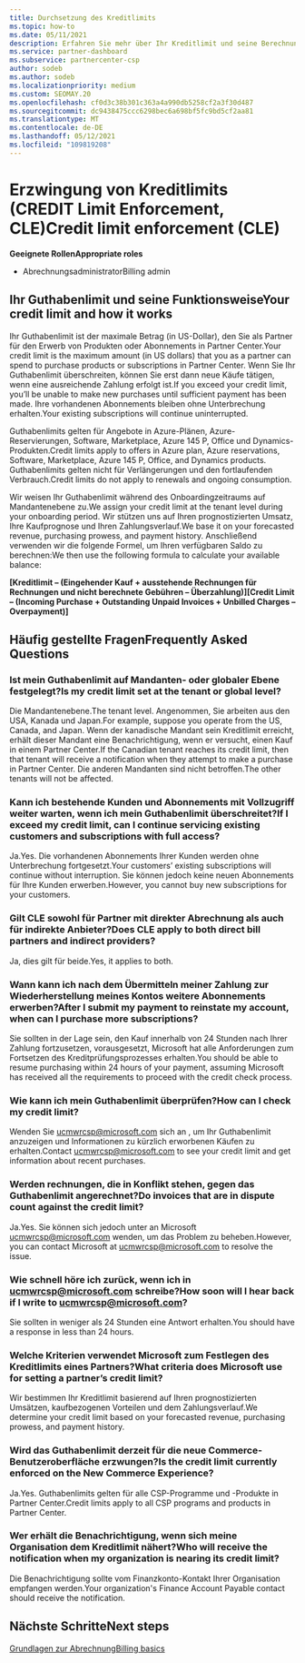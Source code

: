 ```yaml
---
title: Durchsetzung des Kreditlimits
ms.topic: how-to
ms.date: 05/11/2021
description: Erfahren Sie mehr über Ihr Kreditlimit und seine Berechnung. Enthält häufig gestellte Fragen.
ms.service: partner-dashboard
ms.subservice: partnercenter-csp
author: sodeb
ms.author: sodeb
ms.localizationpriority: medium
ms.custom: SEOMAY.20
ms.openlocfilehash: cf0d3c38b301c363a4a990db5258cf2a3f30d487
ms.sourcegitcommit: dc9438475ccc6298bec6a698bf5fc9bd5cf2aa81
ms.translationtype: MT
ms.contentlocale: de-DE
ms.lasthandoff: 05/12/2021
ms.locfileid: "109819208"
---
```

# <a name="credit-limit-enforcement-cle"></a><span data-ttu-id="3c84a-104">Erzwingung von Kreditlimits (CREDIT Limit Enforcement, CLE)</span><span class="sxs-lookup"><span data-stu-id="3c84a-104">Credit limit enforcement (CLE)</span></span>

<span data-ttu-id="3c84a-105">**Geeignete Rollen**</span><span class="sxs-lookup"><span data-stu-id="3c84a-105">**Appropriate roles**</span></span>

- <span data-ttu-id="3c84a-106">Abrechnungsadministrator</span><span class="sxs-lookup"><span data-stu-id="3c84a-106">Billing admin</span></span>

## <a name="your-credit-limit-and-how-it-works"></a><span data-ttu-id="3c84a-107">Ihr Guthabenlimit und seine Funktionsweise</span><span class="sxs-lookup"><span data-stu-id="3c84a-107">Your credit limit and how it works</span></span>

<span data-ttu-id="3c84a-108">Ihr Guthabenlimit ist der maximale Betrag (in US-Dollar), den Sie als Partner für den Erwerb von Produkten oder Abonnements in Partner Center.</span><span class="sxs-lookup"><span data-stu-id="3c84a-108">Your credit limit is the maximum amount (in US dollars) that you as a partner can spend to purchase products or subscriptions in Partner Center.</span></span> <span data-ttu-id="3c84a-109">Wenn Sie Ihr Guthabenlimit überschreiten, können Sie erst dann neue Käufe tätigen, wenn eine ausreichende Zahlung erfolgt ist.</span><span class="sxs-lookup"><span data-stu-id="3c84a-109">If you exceed your credit limit, you’ll be unable to make new purchases until sufficient payment has been made.</span></span> <span data-ttu-id="3c84a-110">Ihre vorhandenen Abonnements bleiben ohne Unterbrechung erhalten.</span><span class="sxs-lookup"><span data-stu-id="3c84a-110">Your existing subscriptions will continue uninterrupted.</span></span>

<span data-ttu-id="3c84a-111">Guthabenlimits gelten für Angebote in Azure-Plänen, Azure-Reservierungen, Software, Marketplace, Azure 145 P, Office und Dynamics-Produkten.</span><span class="sxs-lookup"><span data-stu-id="3c84a-111">Credit limits apply to offers in Azure plan, Azure reservations, Software, Marketplace, Azure 145 P, Office, and Dynamics products.</span></span> <span data-ttu-id="3c84a-112">Guthabenlimits gelten nicht für Verlängerungen und den fortlaufenden Verbrauch.</span><span class="sxs-lookup"><span data-stu-id="3c84a-112">Credit limits do not apply to renewals and ongoing consumption.</span></span>

<span data-ttu-id="3c84a-113">Wir weisen Ihr Guthabenlimit während des Onboardingzeitraums auf Mandantenebene zu.</span><span class="sxs-lookup"><span data-stu-id="3c84a-113">We assign your credit limit at the tenant level during your onboarding period.</span></span> <span data-ttu-id="3c84a-114">Wir stützen uns auf Ihren prognostizierten Umsatz, Ihre Kaufprognose und Ihren Zahlungsverlauf.</span><span class="sxs-lookup"><span data-stu-id="3c84a-114">We base it on your forecasted revenue, purchasing prowess, and payment history.</span></span> <span data-ttu-id="3c84a-115">Anschließend verwenden wir die folgende Formel, um Ihren verfügbaren Saldo zu berechnen:</span><span class="sxs-lookup"><span data-stu-id="3c84a-115">We then use the following formula to calculate your available balance:</span></span>

<span data-ttu-id="3c84a-116">**[Kreditlimit – (Eingehender Kauf + ausstehende Rechnungen für Rechnungen und nicht berechnete Gebühren – Überzahlung)]**</span><span class="sxs-lookup"><span data-stu-id="3c84a-116">**[Credit Limit – (Incoming Purchase + Outstanding Unpaid Invoices + Unbilled Charges – Overpayment)]**</span></span>

## <a name="frequently-asked-questions"></a><span data-ttu-id="3c84a-117">Häufig gestellte Fragen</span><span class="sxs-lookup"><span data-stu-id="3c84a-117">Frequently Asked Questions</span></span>

### <a name="is-my-credit-limit-set-at-the-tenant-or-global-level"></a><span data-ttu-id="3c84a-118">Ist mein Guthabenlimit auf Mandanten- oder globaler Ebene festgelegt?</span><span class="sxs-lookup"><span data-stu-id="3c84a-118">Is my credit limit set at the tenant or global level?</span></span>

<span data-ttu-id="3c84a-119">Die Mandantenebene.</span><span class="sxs-lookup"><span data-stu-id="3c84a-119">The tenant level.</span></span> <span data-ttu-id="3c84a-120">Angenommen, Sie arbeiten aus den USA, Kanada und Japan.</span><span class="sxs-lookup"><span data-stu-id="3c84a-120">For example, suppose you operate from the US, Canada, and Japan.</span></span> <span data-ttu-id="3c84a-121">Wenn der kanadische Mandant sein Kreditlimit erreicht, erhält dieser Mandant eine Benachrichtigung, wenn er versucht, einen Kauf in einem Partner Center.</span><span class="sxs-lookup"><span data-stu-id="3c84a-121">If the Canadian tenant reaches its credit limit, then that tenant will receive a notification when they attempt to make a purchase in Partner Center.</span></span> <span data-ttu-id="3c84a-122">Die anderen Mandanten sind nicht betroffen.</span><span class="sxs-lookup"><span data-stu-id="3c84a-122">The other tenants will not be affected.</span></span> 

### <a name="if-i-exceed-my-credit-limit-can-i-continue-servicing-existing-customers-and-subscriptions-with-full-access"></a><span data-ttu-id="3c84a-123">Kann ich bestehende Kunden und Abonnements mit Vollzugriff weiter warten, wenn ich mein Guthabenlimit überschreitet?</span><span class="sxs-lookup"><span data-stu-id="3c84a-123">If I exceed my credit limit, can I continue servicing existing customers and subscriptions with full access?</span></span>

<span data-ttu-id="3c84a-124">Ja.</span><span class="sxs-lookup"><span data-stu-id="3c84a-124">Yes.</span></span> <span data-ttu-id="3c84a-125">Die vorhandenen Abonnements Ihrer Kunden werden ohne Unterbrechung fortgesetzt.</span><span class="sxs-lookup"><span data-stu-id="3c84a-125">Your customers’ existing subscriptions will continue without interruption.</span></span> <span data-ttu-id="3c84a-126">Sie können jedoch keine neuen Abonnements für Ihre Kunden erwerben.</span><span class="sxs-lookup"><span data-stu-id="3c84a-126">However, you cannot buy new subscriptions for your customers.</span></span>

### <a name="does-cle-apply-to-both-direct-bill-partners-and-indirect-providers"></a><span data-ttu-id="3c84a-127">Gilt CLE sowohl für Partner mit direkter Abrechnung als auch für indirekte Anbieter?</span><span class="sxs-lookup"><span data-stu-id="3c84a-127">Does CLE apply to both direct bill partners and indirect providers?</span></span>

<span data-ttu-id="3c84a-128">Ja, dies gilt für beide.</span><span class="sxs-lookup"><span data-stu-id="3c84a-128">Yes, it applies to both.</span></span>

### <a name="after-i-submit-my-payment-to-reinstate-my-account-when-can-i-purchase-more-subscriptions"></a><span data-ttu-id="3c84a-129">Wann kann ich nach dem Übermitteln meiner Zahlung zur Wiederherstellung meines Kontos weitere Abonnements erwerben?</span><span class="sxs-lookup"><span data-stu-id="3c84a-129">After I submit my payment to reinstate my account, when can I purchase more subscriptions?</span></span> 

<span data-ttu-id="3c84a-130">Sie sollten in der Lage sein, den Kauf innerhalb von 24 Stunden nach Ihrer Zahlung fortzusetzen, vorausgesetzt, Microsoft hat alle Anforderungen zum Fortsetzen des Kreditprüfungsprozesses erhalten.</span><span class="sxs-lookup"><span data-stu-id="3c84a-130">You should be able to resume purchasing within 24 hours of your payment, assuming Microsoft has received all the requirements to proceed with the credit check process.</span></span>

### <a name="how-can-i-check-my-credit-limit"></a><span data-ttu-id="3c84a-131">Wie kann ich mein Guthabenlimit überprüfen?</span><span class="sxs-lookup"><span data-stu-id="3c84a-131">How can I check my credit limit?</span></span>

<span data-ttu-id="3c84a-132">Wenden Sie [ucmwrcsp@microsoft.com](mailto:ucmwrcsp@microsoft.com) sich an , um Ihr Guthabenlimit anzuzeigen und Informationen zu kürzlich erworbenen Käufen zu erhalten.</span><span class="sxs-lookup"><span data-stu-id="3c84a-132">Contact [ucmwrcsp@microsoft.com](mailto:ucmwrcsp@microsoft.com) to see your credit limit and get information about recent purchases.</span></span>

### <a name="do-invoices-that-are-in-dispute-count-against-the-credit-limit"></a><span data-ttu-id="3c84a-133">Werden rechnungen, die in Konflikt stehen, gegen das Guthabenlimit angerechnet?</span><span class="sxs-lookup"><span data-stu-id="3c84a-133">Do invoices that are in dispute count against the credit limit?</span></span>

<span data-ttu-id="3c84a-134">Ja.</span><span class="sxs-lookup"><span data-stu-id="3c84a-134">Yes.</span></span> <span data-ttu-id="3c84a-135">Sie können sich jedoch unter an Microsoft [ucmwrcsp@microsoft.com](mailto:ucmwrcsp@microsoft.com) wenden, um das Problem zu beheben.</span><span class="sxs-lookup"><span data-stu-id="3c84a-135">However, you can contact Microsoft at [ucmwrcsp@microsoft.com](mailto:ucmwrcsp@microsoft.com) to resolve the issue.</span></span>

### <a name="how-soon-will-i-hear-back-if-i-write-to-ucmwrcspmicrosoftcom"></a><span data-ttu-id="3c84a-136">Wie schnell höre ich zurück, wenn ich in ucmwrcsp@microsoft.com schreibe?</span><span class="sxs-lookup"><span data-stu-id="3c84a-136">How soon will I hear back if I write to ucmwrcsp@microsoft.com?</span></span>

<span data-ttu-id="3c84a-137">Sie sollten in weniger als 24 Stunden eine Antwort erhalten.</span><span class="sxs-lookup"><span data-stu-id="3c84a-137">You should have a response in less than 24 hours.</span></span> 

### <a name="what-criteria-does-microsoft-use-for-setting-a-partners-credit-limit"></a><span data-ttu-id="3c84a-138">Welche Kriterien verwendet Microsoft zum Festlegen des Kreditlimits eines Partners?</span><span class="sxs-lookup"><span data-stu-id="3c84a-138">What criteria does Microsoft use for setting a partner’s credit limit?</span></span>

<span data-ttu-id="3c84a-139">Wir bestimmen Ihr Kreditlimit basierend auf Ihren prognostizierten Umsätzen, kaufbezogenen Vorteilen und dem Zahlungsverlauf.</span><span class="sxs-lookup"><span data-stu-id="3c84a-139">We determine your credit limit based on your forecasted revenue, purchasing prowess, and payment history.</span></span>

### <a name="is-the-credit-limit-currently-enforced-on-the-new-commerce-experience"></a><span data-ttu-id="3c84a-140">Wird das Guthabenlimit derzeit für die neue Commerce-Benutzeroberfläche erzwungen?</span><span class="sxs-lookup"><span data-stu-id="3c84a-140">Is the credit limit currently enforced on the New Commerce Experience?</span></span>

<span data-ttu-id="3c84a-141">Ja.</span><span class="sxs-lookup"><span data-stu-id="3c84a-141">Yes.</span></span> <span data-ttu-id="3c84a-142">Guthabenlimits gelten für alle CSP-Programme und -Produkte in Partner Center.</span><span class="sxs-lookup"><span data-stu-id="3c84a-142">Credit limits apply to all CSP programs and products in Partner Center.</span></span>

### <a name="who-will-receive-the-notification-when-my-organization-is-nearing-its-credit-limit"></a><span data-ttu-id="3c84a-143">Wer erhält die Benachrichtigung, wenn sich meine Organisation dem Kreditlimit nähert?</span><span class="sxs-lookup"><span data-stu-id="3c84a-143">Who will receive the notification when my organization is nearing its credit limit?</span></span>

<span data-ttu-id="3c84a-144">Die Benachrichtigung sollte vom Finanzkonto-Kontakt Ihrer Organisation empfangen werden.</span><span class="sxs-lookup"><span data-stu-id="3c84a-144">Your organization's Finance Account Payable contact should receive the notification.</span></span>

## <a name="next-steps"></a><span data-ttu-id="3c84a-145">Nächste Schritte</span><span class="sxs-lookup"><span data-stu-id="3c84a-145">Next steps</span></span>

[<span data-ttu-id="3c84a-146">Grundlagen zur Abrechnung</span><span class="sxs-lookup"><span data-stu-id="3c84a-146">Billing basics</span></span>](./billing-basics.md)
